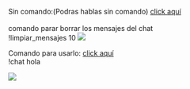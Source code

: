 Sin comando:(Podras hablas sin comando) <a href="https://github.com/jose89fcb/CHATGPT-python-discord/blob/main/ChatGPT%20sin%20comando%20python.py">click aquí</a>
  <br>
<br>
comando parar borrar los mensajes del chat
<br>
!limpiar_mensajes 10
<img src="https://i.imgur.com/pkwtDrc.png">


Comando para usarlo: <a href="https://github.com/jose89fcb/CHATGPT-python-discord/blob/main/ChatGPT.py">click aquí</a>
<br>
!chat hola

<img src="https://i.imgur.com/y1pztWk.png">
